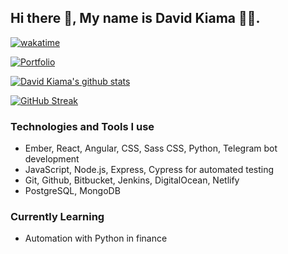 ## Hi there 👋, My name is David Kiama 🧑‍💻.


[![wakatime](https://wakatime.com/badge/user/d48184f9-a9ca-434a-8e5e-4dbf011a1a6f.svg)](https://wakatime.com/@d48184f9-a9ca-434a-8e5e-4dbf011a1a6f)



[![Portfolio](https://img.shields.io/badge/Portfolio-%23000000.svg?style=for-the-badge&logo=firefox&logoColor=#FF7139)](https://davidkiama.netlify.app/)

[![David Kiama's github stats](https://github-readme-stats.vercel.app/api?username=davidkiama&count_private=true&show_icons=true&theme=nightowl)](https://github.com/davidkiama/) 



[![GitHub Streak](http://github-readme-streak-stats.herokuapp.com?user=davidkiama&theme=dark&date_format=M%20j%5B%2C%20Y%5D)](https://git.io/streak-stats)




 

### Technologies and Tools I use

- Ember, React, Angular, CSS, Sass CSS, Python, Telegram bot development
- JavaScript, Node.js, Express, Cypress for automated testing
- Git, Github, Bitbucket, Jenkins, DigitalOcean, Netlify
- PostgreSQL, MongoDB

### Currently Learning

- Automation with Python in finance
